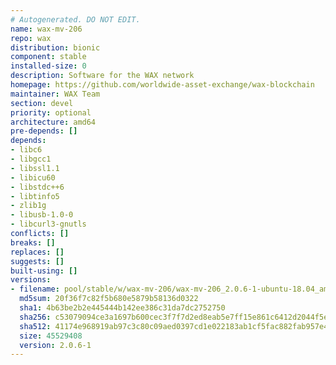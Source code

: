 ```yaml
---
# Autogenerated. DO NOT EDIT.
name: wax-mv-206
repo: wax
distribution: bionic
component: stable
installed-size: 0
description: Software for the WAX network
homepage: https://github.com/worldwide-asset-exchange/wax-blockchain
maintainer: WAX Team
section: devel
priority: optional
architecture: amd64
pre-depends: []
depends:
- libc6
- libgcc1
- libssl1.1
- libicu60
- libstdc++6
- libtinfo5
- zlib1g
- libusb-1.0-0
- libcurl3-gnutls
conflicts: []
breaks: []
replaces: []
suggests: []
built-using: []
versions:
- filename: pool/stable/w/wax-mv-206/wax-mv-206_2.0.6-1-ubuntu-18.04_amd64.deb
  md5sum: 20f36f7c82f5b680e5879b58136d0322
  sha1: 4b63be2b2e445444b142ee386c31da7dc2752750
  sha256: c53079094ce3a1697b600cec3f7f7d2ed8eab5e7ff15e861c6412d2044f5e766
  sha512: 41174e968919ab97c3c80c09aed0397cd1e022183ab1cf5fac882fab957e4212d8494d9309489924212c35ce9ae7d3f31a9293413004964af68489d420e0cf74
  size: 45529408
  version: 2.0.6-1
---
```


